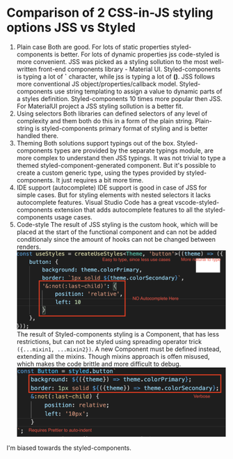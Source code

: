 # Comparison of 2 CSS-in-JS styling options JSS vs Styled

1. Plain case
   Both are good. For lots of static properties styled-components is better. For lots of dynamic properties jss code-styled is more convenient. JSS was picked as a styling sollution to the most well-written front-end components library - Material UI.
   Styled-components is typing a lot of <b>`</b> character, while jss is typing a lot of <b>()</b>. JSS follows more conventional JS object/properties/callback model. Styled-components use string templating to assign a value to dynamic parts of a styles definition.
   Styled-components 10 times more popular then JSS. For MaterialUI project a JSS styling sollution is a better fit.
2. Using selectors
   Both libraries can defined selectors of any level of complexity and them both do this in a form of the plain string. Plain-string is styled-components primary format of styling and is better handled there.
3. Theming
   Both solutions support typings out of the box. Styled-components types are provided by the separate typings module, are more complex to understand then JSS typings. It was not trivial to type a themed styled-component-generated component. But it's possible to create a custom generic type, using the types provided by styled-components. It just requires a bit more time.
4. IDE support (autocomplete)
   IDE support is good in case of JSS for simple cases. But for styling elements with nested selectors it lacks autocomplete features.
   Visual Studio Code has a great vscode-styled-components extension that adds autocomplete features to all the styled-components usage cases.
5. Code-style
   The result of JSS styling is the custom hook, which will be placed at the start of the functional component and can not be added conditionaly since the amount of hooks can not be changed between renders.
   ![JSS considerations](./images/JSS.png)
   The result of Styled-components styling is a Component, that has less restrictions, but can not be styled using spreading operator trick `({...mixin1, ...mixin2})`. A new Component must be defined instead, extending all the mixins. Though mixins approach is offen misused, which makes the code brittle and more difficult to debug.
   ![StyledComponents considerations](./images/StyledComponents.png)

I'm biased towards the styled-components.
